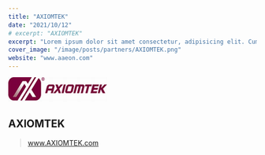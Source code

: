 ```yaml
---
title: "AXIOMTEK"
date: "2021/10/12"
# excerpt: "AXIOMTEK"
excerpt: "Lorem ipsum dolor sit amet consectetur, adipisicing elit. Cum quia a cumque omnis est esse quo ab saepe nihil facilis eius quaerat explicabo vitae, repellat quas debitis error ullam tempore!"
cover_image: "/image/posts/partners/AXIOMTEK.png"
website: "www.aaeon.com"
---
```


<img src='../../image/partners/AXIOMTEK.png' />

## AXIOMTEK

> www.AXIOMTEK.com
